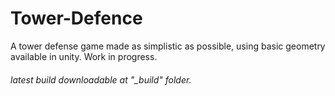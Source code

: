 # Tower-Defence
A tower defense game made as simplistic as possible, using basic geometry available in unity. Work in progress.

###### latest build downloadable at "_build" folder.
